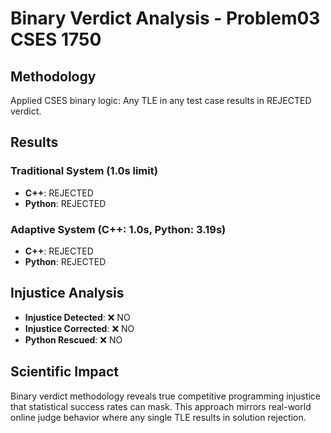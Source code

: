 # Binary Verdict Analysis - Problem03 CSES 1750

## Methodology
Applied CSES binary logic: Any TLE in any test case results in REJECTED verdict.

## Results

### Traditional System (1.0s limit)
- **C++**: REJECTED
- **Python**: REJECTED

### Adaptive System (C++: 1.0s, Python: 3.19s)
- **C++**: REJECTED
- **Python**: REJECTED

## Injustice Analysis

- **Injustice Detected**: ❌ NO
- **Injustice Corrected**: ❌ NO
- **Python Rescued**: ❌ NO

## Scientific Impact

Binary verdict methodology reveals true competitive programming injustice that statistical success rates can mask. This approach mirrors real-world online judge behavior where any single TLE results in solution rejection.
